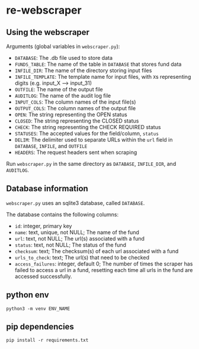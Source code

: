 # re-webscraper

## Using the webscraper

Arguments (global variables in `webscraper.py`):
- `DATABASE`: The .db file used to store data
- `FUNDS_TABLE`: The name of the table in `DATABASE` that stores fund data
- `INFILE_DIR`: The name of the directory storing input files
- `INFILE_TEMPLATE`: The template name for input files, with `X`s representing digits (e.g. input_X --> input_31)
- `OUTFILE`: The name of the output file
- `AUDITLOG`: The name of the audit log file
- `INPUT_COLS`: The column names of the input file(s)
- `OUTPUT_COLS`: The column names of the output file
- `OPEN`: The string representing the OPEN status
- `CLOSED`: The string representing the CLOSED status
- `CHECK`: The string representing the CHECK REQUIRED status
- `STATUSES`: The accepted values for the field/column, `status`
- `DELIM`: The delimiter used to separate URLs within the `url` field in `DATABASE`, `INFILE`, and `OUTFILE`
- `HEADERS`: The request headers sent when scraping

Run `webscraper.py` in the same directory as `DATABASE`, `INFILE_DIR`, and `AUDITLOG`.

## Database information

`webscraper.py` uses an sqlite3 database, called `DATABASE`.

The database contains the following columns:
- `id`: integer, primary key
- `name`: text, unique, not NULL; The name of the fund
- `url`: text, not NULL; The url(s) associated with a fund
- `status`: text, not NULL; The status of the fund
- `checksum`: text; The checksum(s) of each url associated with a fund
- `urls_to_check`: text; The url(s) that need to be checked
- `access_failures`: integer, default 0; The number of times the scraper has failed to access a url in a fund, resetting each time all urls in the fund are accessed successfully.

## python env

    python3 -m venv ENV_NAME

## pip dependencies

    pip install -r requirements.txt
